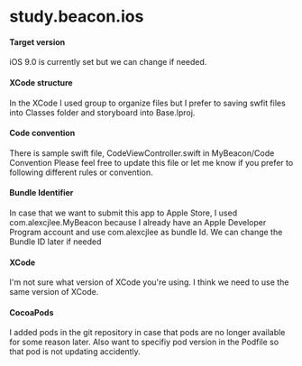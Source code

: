 # study.beacon.ios

#### Target version
iOS 9.0 is currently set but we can change if needed.

#### XCode structure
In the XCode I used group to organize files but I prefer to saving swfit files into Classes folder and storyboard into Base.lproj.

#### Code convention
There is sample swift file, CodeViewController.swift in MyBeacon/Code Convention
Please feel free to update this file or let me know if you prefer to following different rules or convention.

#### Bundle Identifier
In case that we want to submit this app to Apple Store, I used com.alexcjlee.MyBeacon because I already have an Apple Developer Program account and use com.alexcjlee as bundle Id. We can change the Bundle ID later if needed

#### XCode
I'm not sure what version of XCode you're using. I think we need to use the same version of XCode.

#### CocoaPods
I added pods in the git repository in case that pods are no longer available for some reason later.
Also want to specifiy pod version in the Podfile so that pod is not updating accidently.

